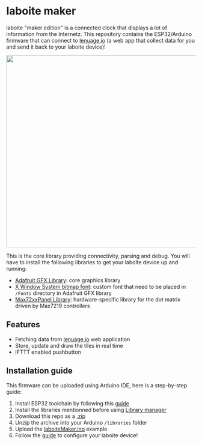 # laboite maker
laboite "maker edition" is a connected clock that displays a lot of information from the Internetz. This repository contains the ESP32/Arduino firmware that can connect to [lenuage.io](https://lenuage.io/) (a web app that collect data for you and send it back to your laboite device)!

<img src="https://raw.githubusercontent.com/laboiteproject/laboite-maker/master/images/labo%C3%AEte_usb.png" width="512">

This is the core library providing connectivity, parsing and debug. You will have to install the following libraries to get your laboîte device up and running:
* [Adafruit GFX Library](https://github.com/adafruit/Adafruit-GFX-Library): core graphics library
* [X Window System bitmap font](https://github.com/adafruit/Adafruit-GFX-Library): custom font that need to be placed in `/Fonts` directory in Adafruit GFX library
* [Max72xxPanel Library](https://github.com/markruys/arduino-Max72xxPanel): hardware-specific library for the dot matrix driven by Max7219 controllers

## Features
* Fetching data from [lenuage.io](https://lenuage.io/) web application
* Store, update and draw the tiles in real time
* IFTTT enabled pushbutton

## Installation guide
This firmware can be uploaded using Arduino IDE, here is a step-by-step guide:
1. Install ESP32 toolchain by following this [guide](https://github.com/espressif/arduino-esp32/blob/master/docs/arduino-ide/boards_manager.md)
2. Install the libraries mentionned before using [Library manager](https://www.arduino.cc/en/Guide/Libraries#toc3)
3. Download this repo as a [.zip](https://github.com/laboiteproject/laboite-maker/archive/master.zip)
4. Unzip the archive into your Arduino `/libraries` folder
5. Upload the [laboiteMaker.ino](https://github.com/laboiteproject/laboite-maker/blob/master/examples/laboiteMaker/laboiteMaker.ino) example
6. Follow the [guide](https://github.com/laboiteproject/laboite-maker/wiki) to configure your laboite device!
